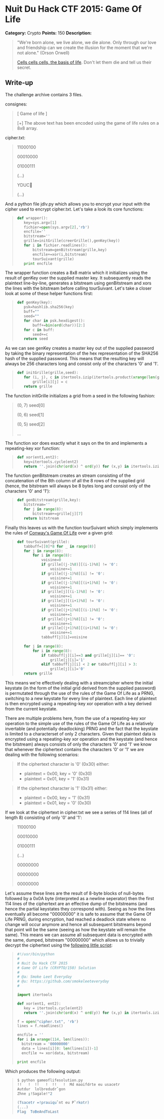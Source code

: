 # Nuit Du Hack CTF 2015: Game Of Life

**Category:** Crypto
**Points:** 150
**Description:** 

>"We're born alone, we live alone, we die alone. Only through our love and friendship can we create the illusion for the moment that we're not alone." (Orson Orwell)
>
>[Cells cells cells, the basis of life](challenge/GOL.tar.gz). Don't let them die and tell us their secret.

## Write-up

The challenge archive contains 3 files.

consignes:

> [ Game of life ]
> 
> [+] The above text has been encoded using the game of life rules on a 8x8 array.

cipher.txt:

>11000100
>
>00010000
>
>01000111
>
>(...)
>
>YDUC
>
>(...)

And a python file jdlv.py which allows you to encrypt your input with the cipher used to encrypt cipher.txt. Let's take a look its core functions:

>```python
>def wrapper():
>    key=sys.argv[1]
>    fichier=open(sys.argv[2],'rb')
>    encfile=''
>    bitstream=''
>    grille=initGrille(creerGrille(),genKey(key))
>    for i in fichier.readlines():
>        bitstream=genBitstream(grille,key)
>        encfile+=xor(i,bitstream)
>        tourSuivant(grille)
>    print encfile
>```

The wrapper function creates a 8x8 matrix which it initializes using the result of genKey over the supplied master key. It subsequently reads the plaintext line-by-line, generates a bitstream using genBitstream and xors the lines with the bitstream before calling tourSuivant. Let's take a closer look at some of these helper functions first:

>```python
>def genKey(key):
>    psk=hashlib.sha256(key)
>    buff=""
>    seed=""
>    for char in psk.hexdigest():
>        buff+=bin(ord(char))[2:]
>    for c in buff:
>        seed+=c
>    return seed
>```

As we can see genKey creates a master key out of the supplied password by taking the binary representation of the hex representation of the SHA256 hash of the supplied password. This means that the resulting key will always be 256 characters long and consist only of the characters '0' and '1'.

>```python
>def initGrille(grille,seed):
>    for (i, j), c in itertools.izip(itertools.product(xrange(len(grille)), reversed(xrange(len(grille[0])))), seed):
>        grille[i][j] = c
>    return grille
>```

The function initGrille initializes a grid from a seed in the following fashion:

> (0, 7)  seed[0]
>
> (0, 6)  seed[1]
>
> (0, 5)  seed[2]
>
> ...

The function xor does exactly what it says on the tin and implements a repeating-key xor function:

>```python
>def xor(ent1,ent2):
>    key=itertools.cycle(ent2)
>    return ''.join(chr(ord(x) ^ ord(y)) for (x,y) in itertools.izip(ent1, key))
>```

The function genBitstream creates an stream consisting of the concatenation of the 8th column of all the 8 rows of the supplied grid (hence, the bitstream will always be 8 bytes long and consist only of the characters '0' and '1'):

>```python
>def genBitstream(grille,key):
>    bitstream=''
>    for j in range(8):
>        bitstream+=grille[j][7]
>    return bitstream
>```

Finally this leaves us with the function tourSuivant which simply implements the rules of [Conway's Game Of Life](http://en.wikipedia.org/wiki/Conway%27s_Game_of_Life) over a given grid:

>```python
>def tourSuivant(grille):
>    tabbuff=[[0]*8 for _ in range(8)]
>    for j in range(8):
>        for i in range(8):
>            voisine=0
>            if grille[(j-1%8)][(i-1)%8] != '0':
>                voisine+=1
>            if grille[(j-1)%8][i] != '0':
>                voisine+=1
>            if grille[(j-1)%8][(i+1)%8] != '0':
>                voisine+=1
>            if grille[j][(i-1)%8] != '0':
>                voisine+=1
>            if grille[j][(i+1)%8] != '0':
>                voisine+=1
>            if grille[(j+1)%8][(i-1)%8] != '0':
>                voisine+=1
>            if grille[(j+1)%8][i] != '0':
>                voisine+=1
>            if grille[(j+1)%8][(i+1)%8] != '0':
>                voisine+=1
>            tabbuff[j][i]=voisine
>        
>    for j in range(8):
>        for i in range(8):
>            if tabbuff[j][i]==3 and grille[j][i]== '0':
>                grille[j][i]='1'
>            elif tabbuff[j][i] < 2 or tabbuff[j][i] > 3:
>                grille[j][i]='0'
>    return grille
>```

This means we're effectively dealing with a streamcipher where the initial keystate (in the form of the initial grid derived from the supplied password) is permutated through the use of the rules of the Game Of Life as a PRNG, switching to a new keystate for every line of plaintext. Each line of plaintext is then encrypted using a repeating-key xor operation with a key derived from the current keystate.

There are multiple problems here, from the use of a repeating-key xor operation to the simple use of the rules of the Game Of Life as a relatively invertable (and potentially deadlocking) PRNG and the fact that the keystate is limited to a characterset of only 2 characters. Given that plaintext data is encrypted using a repeating-key xor operation and the keystate (and hence the bitstream) always consists of only the characters '0' and '1' we know that whenever the ciphertext contains the characters '0' or '1' we are dealing with the following scenarios:

> If the ciphertext character is '0' (0x30) either:
> 	- plaintext = 0x00, key = '0' (0x30)
> 	- plaintext = 0x01, key = '1' (0x31)

> If the ciphertext character is '1' (0x31) either:
> 	- plaintext = 0x00, key = '1' (0x31)
> 	- plaintext = 0x01, key = '0' (0x30)

If we look at the ciphertext in cipher.txt we see a series of 114 lines (all of length 8) consisting of only '0' and '1':

> 11000100
>
> 00010000
>
> 01000111
>
> (...)
>
> 00000000
>
> 00000000
>
> 00000000

Let's assume these lines are the result of 8-byte blocks of null-bytes followed by a 0x0A byte (interpreted as a newline seperator) then the first 114 lines of the ciphertext are an effective dump of the bitstreams (and hence the partial keystates they correspond with). Seeing as how the lines eventually all become "00000000" it is safe to assume that the Game Of Life PRNG, during encryption, had reached a deadlock state where no change will occur anymore and hence all subsequent bitstreams beyond that point will be the same (seeing as how the keystate will remain the same). This means we can assume all subsequent data is encrypted with the same, dumped, bitstream "00000000" which allows us to trivially decrypt the ciphertext using the [following little script](solution/gameoflifesolution.py):

>```python
>#!/usr/bin/python
>#
># Nuit Du Hack CTF 2015
># Game Of Life (CRYPTO/150) Solution
>#
># @a: Smoke Leet Everyday
># @u: https://github.com/smokeleeteveryday
>#
>
>import itertools
>
>def xor(ent1, ent2):
>    key = itertools.cycle(ent2)
>    return ''.join(chr(ord(x) ^ ord(y)) for (x,y) in itertools.izip(ent1, key))
>
>f = open("cipher.txt", 'rb')
>lines = f.readlines()
>
>encfile = ''
>for i in xrange(114, len(lines)):
>	bitstream = '00000000'
>	data = lines[i][0: len(lines[i])-1]
>	encfile += xor(data, bitstream)
>
>print encfile
>```

Which produces the following output:

>```bash
>$ python gameoflifesolution.py
>!!   !  !!   !  !!   !  Md maoifdrte eu usacetr
>Autdur  lolbredudr`gon
>Zhne ;!Sagale!"2
>
>(Tsacetr =!prauiqu`nt eu P`rkotr)
>(...)
>Flag  ToBeAndToLast
>```